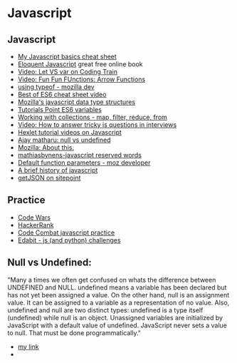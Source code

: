 # Javascript

## Javascript
- [My Javascript basics cheat sheet](https://alannarisse.github.io/docs/javascript_basic_code)
- [Eloquent Javascript](http://eloquentjavascript.net/) great free online book
- [Video: Let VS var on Coding Train](https://www.youtube.com/watch?v=q8SHaDQdul0)
- [Video: Fun Fun FUnctions: Arrow Functions](https://www.youtube.com/watch?v=6sQDTgOqh-I)
- [using typeof - mozilla dev](https://developer.mozilla.org/en-US/docs/Web/JavaScript/Reference/Operators/typeof)
- [Best of ES6 cheat sheet video](https://www.youtube.com/watch?v=AfWYO8t7ed4)
- [Mozilla's javascript data type structures](https://developer.mozilla.org/en-US/docs/Web/JavaScript/Data_structures)
- [Tutorials Point ES6 variables](https://www.tutorialspoint.com/es6/es6_variables.htm)
- [Working with collections - map, filter, reduce, from](https://www.datchley.name/working-with-collections/)
- [Video: How to answer tricky js questions in interviews](https://www.youtube.com/watch?v=MY0UBGX2FtA)
- [Hexlet tutorial videos on Javascript](https://www.youtube.com/channel/UCBmKU1FHwhAoljWDORWgcRA/videos)
- [Ajay matharu: null vs undefined](http://www.ajaymatharu.com/javascript-difference-between-undefined-and-null/)
- [Mozilla: About this.](https://developer.mozilla.org/en-US/docs/Web/JavaScript/Reference/Operators/this)
- [mathiasbynens-javascript reserved words](https://mathiasbynens.be/notes/javascript-identifiers)
- [Default function parameters - moz developer](https://developer.mozilla.org/en-US/docs/Web/JavaScript/Reference/Functions/Default_parameters)
- [A brief history of javascript](https://www.youtube.com/watch?v=3-9fnjzmXWA)
- [getJSON on sitepoint](https://www.sitepoint.com/ajaxjquery-getjson-simple-example/)

## Practice
- [Code Wars](https://www.codewars.com)
- [HackerRank](https://www.hackerrank.com)
- [Code Combat javascript practice](https://codecombat.com)
- [Edabit - js (and python) challenges](https://edabit.com/explore)

## Null vs Undefined:
"Many a times we often get confused on whats the difference between UNDEFINED and NULL.
undefined means a variable has been declared but has not yet been assigned a value. On the other hand, null is an assignment value. It can be assigned to a variable as a representation of no value.
Also, undefined and null are two distinct types: undefined is a type itself (undefined) while null is an object.
Unassigned variables are initialized by JavaScript with a default value of undefined. JavaScript never sets a value to null. That must be done programmatically."





- [my link](http://mylink)
- 

























